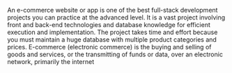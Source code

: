 An e-commerce website or app is one of the best full-stack development projects you can practice at the advanced level.
It is a vast project involving front and back-end technologies and database knowledge for efficient execution and implementation.
The project takes time and effort because you must maintain a huge database with multiple product categories and prices.
E-commerce (electronic commerce) is the buying and selling of goods and services, or the transmitting of funds or data, over an electronic network, primarily the internet
